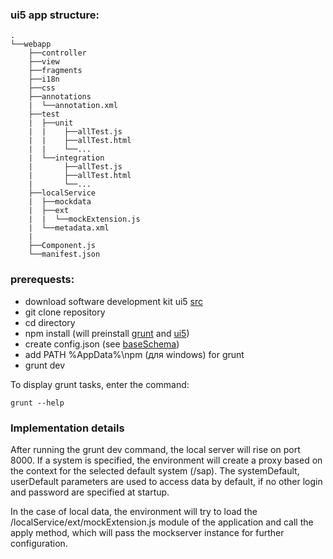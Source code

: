 ### ui5 app structure:
```
.
└──webapp
	├──controller
	├──view
	├──fragments
	├──i18n
	├──css
    ├──annotations
    |  └──annotation.xml
	├──test
	|  ├──unit
	|  |	├──allTest.js
	|  |	├──allTest.html
	|  |	└──...
	|  └──integration
	|  		├──allTest.js
	|  		├──allTest.html
	|		└──...
	├──localService
	|  ├──mockdata
	|  ├──ext
	|  |  └──mockExtension.js
	|  └──metadata.xml
	|  
	├──Component.js
	└──manifest.json
```

### prerequests:
- download software development kit ui5 [src](https://tools.hana.ondemand.com/#sapui5)
- git clone repository
- cd directory
- npm install (will preinstall [grunt](https://gruntjs.com) and [ui5](https://sap.github.io/ui5-tooling/))
- create config.json (see [baseSchema](./utils/configSchema.js))
- add PATH %AppData%\npm (для windows) for grunt
- grunt dev

To display grunt tasks, enter the command:
```
grunt --help
```

### Implementation details
After running the grunt dev command, the local server will rise on port 8000.
If a system is specified, the environment will create a proxy based on the context for the selected default system (/sap).
The systemDefault, userDefault parameters are used to access data by default, if no other login and password are specified at startup.

In the case of local data, the environment will try to load the /localService/ext/mockExtension.js module of the application and call the apply method, which will pass the mockserver instance for further configuration.